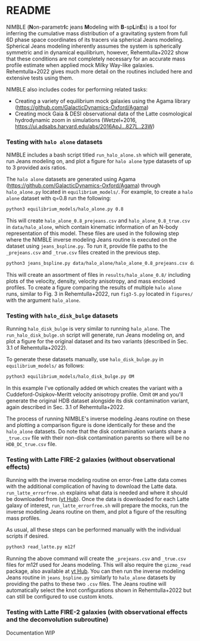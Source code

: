 # README

NIMBLE (**N**on-parametr**I**c jeans **M**odeling with **B**-sp**L**in**E**s) is a tool for inferring the cumulative mass distribution of a gravitating system from full 6D phase space coordinates of its tracers via spherical Jeans modeling. Spherical Jeans modeling inherently assumes the system is spherically symmetric and in dynamical equilibrium, however, Rehemtulla+2022 show that these conditions are not completely necessary for an accurate mass profile estimate when applied mock Milky Way-like galaxies. Rehemtulla+2022 gives much more detail on the routines included here and extensive tests using them.  

NIMBLE also includes codes for performing related tasks:

- Creating a variety of equilibrium mock galaxies using the Agama library (https://github.com/GalacticDynamics-Oxford/Agama)
- Creating mock Gaia & DESI observational data of the Latte cosmological hydrodynamic zoom in simulations (Wetzel+2016, https://ui.adsabs.harvard.edu/abs/2016ApJ...827L..23W)

### Testing with `halo alone` datasets

NIMBLE includes a bash script titled `run_halo_alone.sh` which will generate, run Jeans modeling on, and plot a figure for `halo alone` type datasets of up to 3 provided axis ratios.

The `halo alone` datasets are generated using Agama (https://github.com/GalacticDynamics-Oxford/Agama) through `halo_alone.py` located in `equilibrium_models/`. For example, to create a `halo alone` dataset with q=0.8 run the following:

```bash
python3 equilibrium_models/halo_alone.py 0.8
```

This will create `halo_alone_0.8_prejeans.csv` and `halo_alone_0.8_true.csv` in `data/halo_alone`, which contain kinematic information of an N-body representation of this model. These files are used in the following step where the NIMBLE inverse modeling Jeans routine is executed on the dataset using `jeans_bspline.py`. To run it, provide file paths to the `_prejeans.csv`  and `_true.csv` files created in the previous step.

```bash
python3 jeans_bspline.py data/halo_alone/halo_alone_0.8_prejeans.csv data/halo_alone/halo_alone_0.8_true.csv
```

This will create an assortment of files in `results/halo_alone_0.8/` including plots of the velocity, density, velocity anisotropy, and mass enclosed profiles. To create a figure comparing the results of multiple `halo alone` runs, similar to Fig. 3 in Rehemtulla+2022, run `fig3-5.py` located in `figures/` with the argument `halo_alone`.

### Testing with `halo_disk_bulge` datasets

Running `halo_disk_bulge` is very similar to running `halo_alone`. The `run_halo_disk_bulge.sh` script will generate, run Jeans modeling on, and plot a figure for the original dataset and its two variants (described in Sec. 3.1 of Rehemtulla+2022). 

To generate these datasets manually, use `halo_disk_bulge.py` in `equilibrium_models/` as follows:

```bash
python3 equilibrium_models/halo_disk_bulge.py OM
```

In this example I've optionally added `OM` which creates the variant with a Cuddeford-Osipkov-Meritt velocity anisotropy profile. Omit `OM` and you'll generate the original HDB dataset alongside its disk contamination variant, again described in Sec. 3.1 of Rehemtulla+2022.

The process of running NIMBLE's inverse modeling Jeans routine on these and plotting a comparison figure is done identically for these and the `halo_alone` datasets. Do note that the disk contamination variants share a `_true.csv` file with their non-disk contamination parents so there will be no `HDB_DC_true.csv` file.

### Testing with Latte FIRE-2 galaxies (without observational effects)

Running with the inverse modeling routine on error-free Latte data comes with the additional complication of having to download the Latte data. `run_latte_errorfree.sh` explains what data is needed and where it should be downloaded from ([yt Hub](https://girder.hub.yt/#collection/5b0427b2e9914800018237da/folder/5b211e42323d120001c7a813)).  Once the data is downloaded for each Latte galaxy of interest, `run_latte_errorfree.sh` will prepare the mocks, run the inverse modeling Jeans routine on them, and plot a figure of the resulting mass profiles. 

As usual, all these steps can be performed manually with the individual scripts if desired.

```bash
python3 read_latte.py m12f
```

Running the above command will create the `_prejeans.csv` and `_true.csv` files for m12f used for Jeans modeling. This will also require the `gizmo_read` package, also available at [yt Hub](https://girder.hub.yt/#collection/5b0427b2e9914800018237da/folder/5b211e42323d120001c7a813). You can then run the inverse modeling Jeans routine in `jeans_bspline.py` similarly to `halo_alone` datasets by providing the paths to these two `.csv` files. The Jeans routine will automatically select the knot configurations shown in Rehemtulla+2022 but can still be configured to use custom knots.  

### Testing with Latte FIRE-2 galaxies (with observational effects and the deconvolution subroutine)

Documentation WIP
